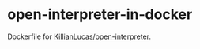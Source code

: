 # open-interpreter-in-docker
Dockerfile for [KillianLucas/open-interpreter](https://github.com/KillianLucas/open-interpreter/tree/main).
